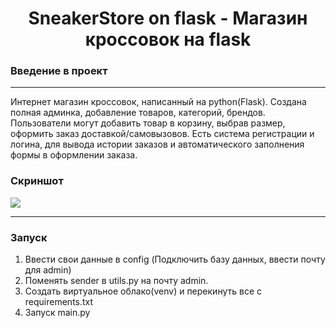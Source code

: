 <h1 align="center">SneakerStore on flask - Магазин кроссовок на flask</h1>
<h3>Введение в проект</h3>
<hr>
<p>Интернет магазин кроссовок, написанный на python(Flask). Создана полная админка, добавление товаров, категорий, брендов. Пользователи могут добавить товар в корзину, выбрав размер, оформить заказ доставкой/самовызовов. Есть система регистрации и логина, для вывода истории заказов и автоматического заполнения формы в оформлении заказа.</p>

<h3>Скриншот</h3>

<img src="https://user-images.githubusercontent.com/107222527/188508055-e23cc954-ce81-4f80-9ba2-590aea319878.png" width=''>


<hr>

<h3>Запуск</h3>

1. Ввести свои данные в config (Подключить базу данных, ввести почту для admin)
2. Поменять sender в utils.py на почту admin.
3. Создать виртуальное облако(venv) и перекинуть все с requirements.txt 
4. Запуск main.py
